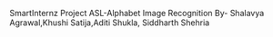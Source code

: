 SmartInternz Project
ASL-Alphabet Image Recognition
By- Shalavya Agrawal,Khushi Satija,Aditi Shukla, Siddharth Shehria
